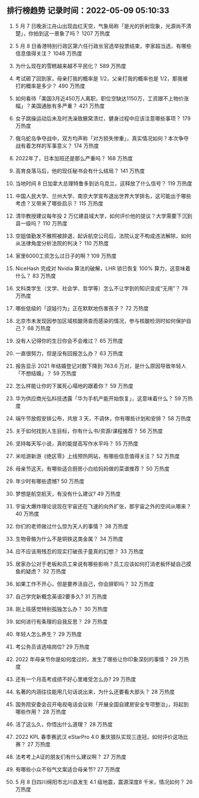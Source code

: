 
## 排行榜趋势 记录时间：2022-05-09 05:10:33
  
  1. 5 月 7 日晚浙江舟山出现血红天空，气象局称「是光的折射现象，光源尚不清楚」，你拍到这一景象了吗？ 1207 万热度
    
  2. 5 月 8 日香港特别行政区第六任行政长官选举投票结束，李家超当选，有哪些信息值得关注？ 1048 万热度
    
  3. 为什么现在的雪糕越来越不平民化？ 589 万热度
    
  4. 考试砸了回到家，母亲打我的概率是 1/2，父亲打我的概率也是 1/2，那我被打的概率是多少？ 490 万热度
    
  5. 如何看待「美国3月近450万人离职，职位空缺达1150万，工资跟不上物价涨幅」？美国通胀有多严重？ 421 万热度
    
  6. 女子跳操运动后未及时洗澡致腋窝溃烂，健身过程中应该注意哪些事项？ 179 万热度
    
  7. 俄乌蛇岛争夺战中，双方均声称「对方损失惨重」，真实情况如何？本次争夺战有着怎样的军事意义？ 174 万热度
    
  8. 2022年了，日本加班还是那么严重吗？ 168 万热度
    
  9. 高育良落马后，他的现任秘书会有什么结局？ 141 万热度
    
  10. 当地时间 8 日加拿大总理特鲁多到访乌克兰，这释放了什么信号？ 119 万热度
    
  11. 中国人民大学、兰州大学、南京大学宣布退出世界大学排名，这可能出于哪些考虑？又带来了哪些启示？ 115 万热度
    
  12. 清华教授建议每年投 2 万亿建县域大学，如何评价他的提议？大学需要下沉到县一级吗？ 110 万热度
    
  13. 空姐值勤发不雅照被辞退，起诉航空公司后，法院认定不构成违法解除，如何从法律角度分析法院的判决？ 110 万热度
    
  14. 家里6000工资怎么过日子的啊 ? 109 万热度
    
  15. NiceHash 完成对 Nvidia 算法的破解，LHR 锁已恢复 100% 算力，这意味着什么？ 83 万热度
    
  16. 文科类学生（文学、社会学、哲学等）怎么不让学到的知识变成“无用”？ 78 万热度
    
  17. 哪些低级的「逗娃行为」正在默默地伤害孩子？ 72 万热度
    
  18. 北京市未发现因参加区域核酸筛查而感染的情况，参与核酸检测时如何保护自己？ 68 万热度
    
  19. 没有人记得你的生日你会不会难过？ 65 万热度
    
  20. 一直很努力，但是没有回报怎么办？ 63 万热度
    
  21. 报告显示 2021 年结婚登记对数下降到 763.6 万对，是什么原因导致年轻人「不想结婚」？ 59 万热度
    
  22. 怎么样能让你的下属死心塌地的跟着你？ 59 万热度
    
  23. 华为供应商光弘科技透露「华为手机产能开始恢复」，这意味着什么？ 59 万热度
    
  24. 端午节放假安排公布，共放 3 天，不调休，你有哪些计划和安排？ 58 万热度
    
  25. 关于如何找到人生目标，你有什么书/资源/课程推荐？ 56 万热度
    
  26. 坚持每天写小说，真的能提高写作水平吗？ 55 万热度
    
  27. 米哈游新游《绝区零》上线预热网站，有哪些信息值得关注？ 52 万热度
    
  28. 母亲节这天，有哪些适合厨房小白给妈妈做的菜谱推荐？ 50 万热度
    
  29. 年少时有哪些遗憾? 50 万热度
    
  30. 梦想是航空航天，有没有什么建议? 49 万热度
    
  31. 宇宙大爆炸理论说现在宇宙还在飞速的向外扩张，那宇宙之外的空间从哪来？ 40 万热度
    
  32. 你们的老师做过什么惊为天人的事情？ 38 万热度
    
  33. 生物骨骼为什么不是铜铁这类金属？ 34 万热度
    
  34. 应不应该用残忍的现实打破孩子童真的幻想？ 33 万热度
    
  35. 居家办公对于老板和员工来说有哪些影响？员工应该如何打消老板怀疑自己摸鱼的疑虑？ 32 万热度
    
  36. 如果工作不开心，但是要养活自己，你会辞职吗？ 32 万热度
    
  37. 自己学完新概念英语2要多久? 31 万热度
    
  38. 刚上班感觉特别孤独怎么办？ 30 万热度
    
  39. 如何进行有条理的自我反思？ 29 万热度
    
  40. 年轻人怎么养生？ 29 万热度
    
  41. 考公务员该选啥岗位? 29 万热度
    
  42. 2022 年母亲节你是如何度过的，发生了哪些让你印象深刻的事情？ 29 万热度
    
  43. 还有一个月高考成绩不好心里难受怎么办? 29 万热度
    
  44. 名著的内涵往往能用几句话说出来，为什么还要看大部头？ 28 万热度
    
  45. 国务院安委会召开电视电话会议称「开展全国自建房安全专项整治」，将起到哪些作用？ 28 万热度
    
  46. 活了这么久，你悟出什么道理？ 28 万热度
    
  47. 2022 KPL 春季赛武汉 eStarPro 4:0 重庆狼队实现三连冠，如何评价这场比赛？ 27 万热度
    
  48. 法考考上A证的朋友们有什么建议啊？ 27 万热度
    
  49. 有哪些小众不俗气文案适合母亲节? 27 万热度
    
  50. 5 月 8 日四川绵阳市北川县发生 4.1 级地震，震源深度8 千米，情况如何？ 26 万热度
    